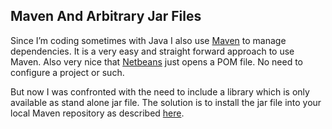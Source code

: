 ## Maven And Arbitrary Jar Files

Since I’m coding sometimes with Java I also use [Maven][1] to manage dependencies. It is a very easy and straight forward approach to use Maven. Also very nice that [Netbeans][2] just opens a POM file. No need to configure a project or such.

But now I was confronted with the need to include a library which is only available as stand alone jar file. The solution is to install the jar file into your local Maven repository as described [here][3].

[1]: http://maven.apache.org/
[2]: http://netbeans.org/
[3]: http://www.zparacha.com/include-externaljar-file-in-maven/